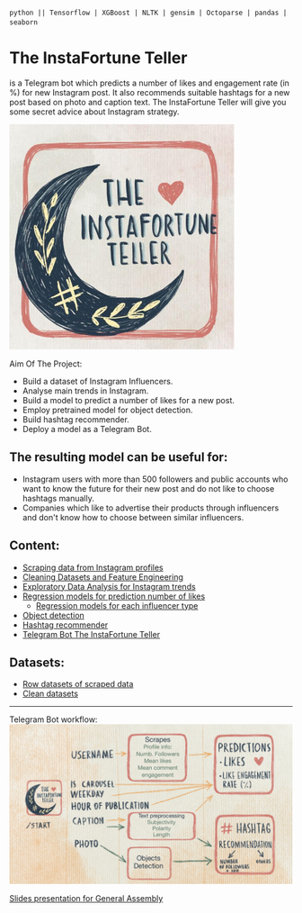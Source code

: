 `python || Tensorflow | XGBoost | NLTK | gensim | Octoparse | pandas | seaborn `

# The InstaFortune Teller
is a Telegram bot which predicts a number of likes and engagement rate (in %) for new Instagram post. It also recommends suitable hashtags for a new post based on photo and caption text. The InstaFortune Teller will give you some secret advice about Instagram strategy.

<img src=https://github.com/April-DS/TheInstaFortuneTeller/blob/master/6.%20Telegram_bot_deployment/image/userpicture.jpg  width="400" height="400"/>

Aim Of The Project:
- Build a dataset of Instagram Influencers.
- Analyse main trends in Instagram.
- Build a model to predict a number of likes for a new post.
- Employ pretrained model for object detection.
- Build hashtag recommender.
- Deploy a model as a Telegram Bot.

## The resulting model can be useful for:
- Instagram users with more than 500 followers and public accounts who want to know the future for their new post and do not like to choose hashtags manually.
- Companies which like to advertise their products through influencers and don't know how to choose between similar influencers.

## Content:
- [Scraping data from Instagram profiles](https://github.com/April-DS/TheInstaFortuneTeller/blob/master/instagram_project_0-Scraper.ipynb)
- [Cleaning Datasets and Feature Engineering](https://github.com/April-DS/TheInstaFortuneTeller/blob/master/instagram_project_1_Cleaning_Frature_engineering.ipynb)
- [Exploratory Data Analysis for Instagram trends](https://github.com/April-DS/TheInstaFortuneTeller/blob/master/instagram_project_2_EDA.ipynb)
- [Regression models for prediction number of likes](https://github.com/April-DS/TheInstaFortuneTeller/blob/master/Instagram_project_3_Regression.ipynb)
  - [Regression models for each influencer type](https://github.com/April-DS/TheInstaFortuneTeller/tree/master/3.Regression_for_each_type_influencers)
- [Object detection](https://github.com/April-DS/TheInstaFortuneTeller/tree/master/5.%20Object_detection)
- [Hashtag recommender](https://github.com/April-DS/TheInstaFortuneTeller/blob/master/Instagram_project_4_Hashtags_search.ipynb)
- [Telegram Bot The InstaFortune Teller](https://github.com/April-DS/TheInstaFortuneTeller/tree/master/6.%20Telegram_bot_deployment)

## Datasets:

- [Row datasets of scraped data](https://github.com/April-DS/TheInstaFortuneTeller/tree/master/row_data)
- [Clean datasets](https://github.com/April-DS/TheInstaFortuneTeller/tree/master/datasets)
______________________________________________
Telegram Bot workflow:
<img src=https://github.com/April-DS/TheInstaFortuneTeller/blob/master/6.%20Telegram_bot_deployment/image/4%2013.jpg/>

[Slides presentation for General Assembly](https://github.com/April-DS/TheInstaFortuneTeller/blob/master/InstaFortune_presentation.pdf)

